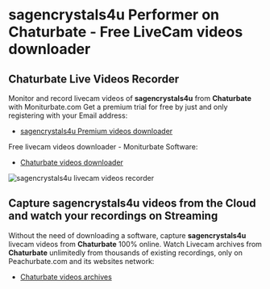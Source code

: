 # sagencrystals4u Performer on Chaturbate - Free LiveCam videos downloader

## Chaturbate Live Videos Recorder

Monitor and record livecam videos of **sagencrystals4u** from **Chaturbate** with Moniturbate.com
Get a premium trial for free by just and only registering with your Email address:
* [sagencrystals4u Premium videos downloader](https://moniturbate.com/request-demo-licence-key.html)

Free livecam videos downloader - Moniturbate Software:
* [Chaturbate videos downloader](https://moniturbate.com/moniturbate-download-software.html)

![sagencrystals4u livecam videos recorder](https://peachurnet.com/templates/moniturbate-software.png)


## Capture sagencrystals4u videos from the Cloud and watch your recordings on Streaming

Without the need of downloading a software, capture **sagencrystals4u** livecam videos from **Chaturbate** 100% online.
Watch Livecam archives from **Chaturbate** unlimitedly from thousands of existing recordings, only on Peachurbate.com and its websites network:
* [Chaturbate videos archives](https://peachurnet.com/)